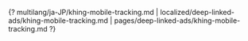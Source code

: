 {? multilang/ja-JP/khing-mobile-tracking.md | localized/deep-linked-ads/khing-mobile-tracking.md | pages/deep-linked-ads/khing-mobile-tracking.md ?}
